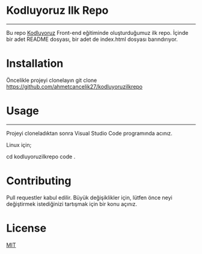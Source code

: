 # Kodluyoruz Ilk Repo

-----------------------------------------------------------

Bu repo [Kodluyoruz](http://kodluyoruz.org) Front-end eğitiminde oluşturduğumuz ilk repo. İçinde bir adet README dosyası, bir adet de index.html dosyası barındırıyor.

# Installation

Öncelikle projeyi clonelayın 
git clone https://github.com/ahmetcancelik27/kodluyoruzilkrepo

# Usage

***

Projeyi cloneladıktan sonra Visual Studio Code programında acınız.

Linux için;

cd kodluyoruzilkrepo 
code .

# Contributing

Pull requestler kabul edilir. Büyük değişiklikler için, lütfen önce neyi değiştirmek istediğinizi tartışmak için bir konu açınız.

# License

[MIT](https://choosealicense.com/licenses/mit/)

